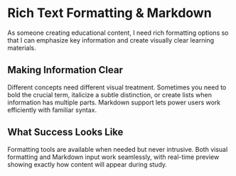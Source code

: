 # Rich Text Formatting & Markdown

As someone creating educational content, I need rich formatting options so that I can emphasize key information and create visually clear learning materials.

## Making Information Clear

Different concepts need different visual treatment. Sometimes you need to bold the crucial term, italicize a subtle distinction, or create lists when information has multiple parts. Markdown support lets power users work efficiently with familiar syntax.

## What Success Looks Like

Formatting tools are available when needed but never intrusive. Both visual formatting and Markdown input work seamlessly, with real-time preview showing exactly how content will appear during study.